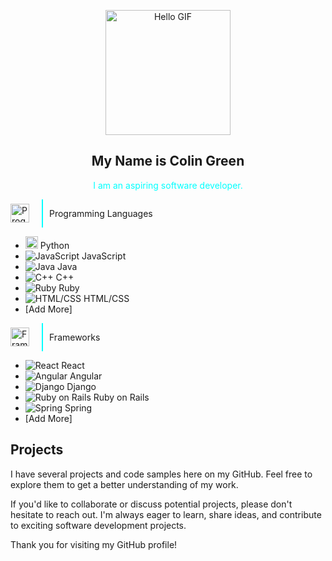 <!-- Hello GIF -->
<p align="center">
  <img src="https://i.pinimg.com/originals/b7/43/52/b743527a755c9e382579da4eb63c03d1.gif" width="200" height="200" alt="Hello GIF">
</p>

<!-- Introduction Section -->
<h2 align="center">My Name is Colin Green</h2>

<p align="center">
  <span style="color: cyan;">I am an aspiring software developer.</span>
</p>

<!-- Programming Languages Section with Icon and Language Images -->
<div style="display: flex; flex-direction: row; align-items: center;">
  <img src="https://cdn-icons-png.flaticon.com/512/6062/6062646.png" width="30" height="30" alt="Programming Languages Icon" style="margin-right: 10px;">
  <div style="border-left: 2px solid cyan; padding-left: 10px; margin-left: 10px;">
    <p>Programming Languages</p>
  </div>
</div>

<!-- Programming Languages Icons and Names -->
- <img src="https://upload.wikimedia.org/wikipedia/commons/thumb/c/c3/Python-logo-notext.svg/701px-Python-logo-notext.svg.png" width="20" height="20" alt="Python" /> Python
- ![JavaScript](https://example.com/javascript_icon.png) JavaScript
- ![Java](https://example.com/java_icon.png) Java
- ![C++](https://example.com/cpp_icon.png) C++
- ![Ruby](https://example.com/ruby_icon.png) Ruby
- ![HTML/CSS](https://example.com/html_css_icon.png) HTML/CSS
- [Add More]

<!-- Continue with other sections, providing the icon links and specific images as needed -->

<!-- Vertical Lines Section -->
<div style="display: flex; flex-direction: row; align-items: center;">
  <img src="https://cdn-icons-png.flaticon.com/512/6062/6062646.png" width="30" height="30" alt="Frameworks Icon" style="margin-right: 10px;">
  <div style="border-left: 2px solid cyan; padding-left: 10px; margin-left: 10px;">
    <p>Frameworks</p>
  </div>
</div>

<!-- Frameworks Section -->
- ![React](https://example.com/react_icon.png) React
- ![Angular](https://example.com/angular_icon.png) Angular
- ![Django](https://example.com/django_icon.png) Django
- ![Ruby on Rails](https://example.com/rails_icon.png) Ruby on Rails
- ![Spring](https://example.com/spring_icon.png) Spring
- [Add More]

<!-- Repeat the same pattern for Databases, Version Control, Hosting & SaaS, and IDEs/Editors -->

<!-- Projects Section -->
## Projects

I have several projects and code samples here on my GitHub. Feel free to explore them to get a better understanding of my work.

If you'd like to collaborate or discuss potential projects, please don't hesitate to reach out. I'm always eager to learn, share ideas, and contribute to exciting software development projects.

Thank you for visiting my GitHub profile!

